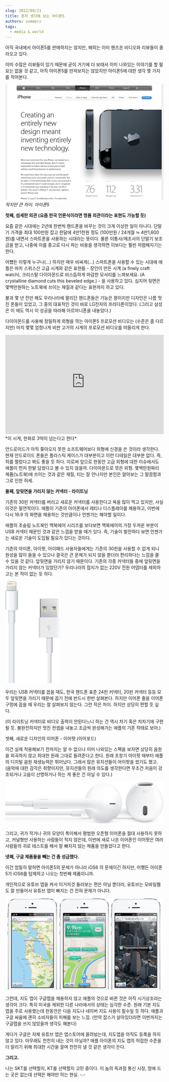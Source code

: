 ```yaml
---
slug: 2012/09/21
title: 혼자 생각해 보는 아이폰5
authors: summerz
tags:
  - media & world
---
```


아직 국내에서 아이폰5를 판매하지는 않지만, 해외는 이미 핸즈온 비디오와 리뷰들이 올라오고 있다.

이미 수많은 리뷰들이 있기 때문에 굳이 거기에 더 보태서 이미 나와있는 이야기를 할 필요는 없을 것 같고, 아직 아이폰5를 만져보지는 않았지만 아이폰5에 대한 생각 몇 가지를 적어본다.

<!-- truncate -->

![](./스크린샷%202012-09-20%20오후%2011.53.48.png)*작지만 큰 차이. 아이폰5*

**첫째, 섬세한 외관 (요즘 한국 언론식이라면 명품 외관이라는 표현도 가능할 듯)**

요즘 같은 시대에는 2년에 한번씩 핸드폰을 바꾸는 것이 크게 이상한 일이 아니다. 단말기 가격을 최대 100만원 잡고 한달에 4만1천원 정도 (100만원 / 24개월 ≒ 4만1,600원)를 내면서 스마트폰을 사용하는 시대라는 뜻이다. 물론 이통사/제조사의 단말기 보조금을 받고, 나중에 이를 중고로 다시 파는 비용을 생각하면 이보다는 훨씬 저렴해지기는 한다.

어쩄든 이렇게 누구나(...) 하지만 매우 비싸게(...) 스마트폰을 사용할 수 있는 시대에 애플은 마치 스위스산 고급 시계와 같은 표현들 - 장인이 만든 시계 (a finely craft watch), 크리스탈 다이아몬드로 비스듬하게 마감한 모서리를 느껴보세요. (A crystalline diamond cuts this beveled edge.) - 을 사용하고 있다. 심지어 뒷면은 몇백만원하는 노트북에 쓰이는 재질과 같다는 표현까지 하고 있다.

불과 몇 년 전만 해도 우리나라에 팔리던 핸드폰들은 기능은 꽝이지만 디자인은 나름 멋진 폰들이 있었고, 그 중의 대표적인 것이 바로 LG전자의 프라다폰이었다. (그리고 삼성은 이 때도 역시 이 성공을 따라해 아르마니폰을 내놓았다.)

다이아몬드를 사용해 정밀하게 외형을 깍는 아이폰5 프로모션 비디오는 (수준은 좀 다르지만) 마치 몇몇 엄청나게 비싼 고가의 시계의 프로모션 비디오를 떠올리게 한다.

<iframe width="100%" height="315" src="https://www.youtube-nocookie.com/embed/rlcizTLksdo?si=-b9Py78qcfjur7Gz" title="YouTube video player" frameborder="0" allow="accelerometer; autoplay; clipboard-write; encrypted-media; gyroscope; picture-in-picture; web-share" referrerpolicy="strict-origin-when-cross-origin" allowfullscreen></iframe>*이 시계, 한화로 3억이 넘는다고 한다*

안드로이드가 아직 쫒아오지 못한 소프트웨어보다 외형에 신경을 쓴 것이라 생각한다. 현재 안드로이드 폰들은 플라스틱 케이스가 대부분이고 이런 디테일은 대부분 없다. 즉, 허를 찔렀다고 봐도 좋을 듯 하다. 이로써 앞으로 한동안 고급 외형에 대한 이슈에서도 애플이 먼저 한발 담궜다고 볼 수 있지 않을까. 다이아몬드로 깎은 외형. 몇백만원짜리 제품(노트북)에 쓰이는 것과 같은 재질, 티는 잘 안나지만 본인은 알아보는 그 말끔함과 그로 인한 허세.

**둘째, 앞뒷면을 가리지 않는 커넥터 - 라이트닝**

기존의 30핀 커넥터를 버리고 새로운 커넥터를 사용한다고 욕을 많이 먹고 있지만, 사실 이것은 필연적이다. 애플이 기존의 아이폰에서 레티나 디스플레이를 채용하고, 이번에 다시 16:9 의 화면을 채용하는 것만큼이나 언젠가는 해야할 일이다.

애플의 초슬림 노트북인 맥북에어 시리즈를 보다보면 맥북에어의 가장 두꺼운 부분이 USB 커넥터 때문인 것과 같은 느낌을 받을 때가 있다. 즉, 기술이 발전하다 보면 언젠가는 새로운 기술이 도입될 필요가 있다는 것이다.

기존의 아이폰, 아이팟, 아이패드 사용자들에게는 기존의 30핀을 사용할 수 없게 되니 원성을 많이 들을 수 있으나 결국은 큰 문제가 되지 않을 뿐더러 편리하다는 느낌을 줄 수 있을 것 같다. 앞뒷면을 가리지 않기 때문이다. 기존의 각종 커넥터들 중에 앞뒷면을 가리지 않는 커넥터가 있었던가? 우리나라의 접지가 없는 220V 전원 어뎁터를 제외하고는 본 적이 없는 듯 하다.

![](lightning_image.jpg)

우리는 USB 커넥터를 꼽을 때도, 한국 핸드폰 표준 24핀 커넥터, 20핀 커넥터 등등 모두 앞뒷면을 가리기 때문에 꼽기 전에 반드시 한번 살펴본다. 하지만 이어폰 줄을 이어폰 구멍에 꼽을 때 우리는 잘 살펴보지 않는다. 그런 작은 차이. 하지만 상당히 편할 듯 싶다.

(이 라이트닝 커넥터로 비디오 출력이 안된다느니 하는 건 역시 차기 혹은 차차기에 구현될 듯. 불완전하지만 멋진 컨셉을 내놓고 조금씩 완성해가는 애플의 기존 작태로 보아.)

셋째, 새로운 디자인의 이어폰 - 이어팟 (이어포드)

이건 실제 착용해보기 전까지는 알 수 없으나 이미 나와있는 스펙을 보자면 상당히 음원을 외곡하지 않고 최대한 원래 그대로 들려준다고 한다. 원래 초창기 아이팟 때부터 애플의 디지털 음원 재생능력은 뛰어났다. 그래서 많은 뮤지션들이 아이팟을 썼기도 했고. (음악에 대한 감각은 취향이지만, 뮤지션들의 원래 의도를 생각한다면 무조건 저음이 강조되거나 고음이 선명하거나 하는 게 좋은 건 아닐 수 있다.)

![](earpods_hero.jpg)

그리고, 귀가 작거나 귀의 모양이 특이해서 평범한 오픈형 이어폰을 절대 사용하지 못하고, 커널형만 사용하는 사람들이 적지 않은데, 이번에 새로 나온 이어폰인 이어팟은 여러 사람들의 귀로 테스트를 해서 잘 빠지지 않는 제품을 만들었다고 한다.

**넷째, 구글 제품들을 빼는 건 좀 성급했다.**

이건 엄밀히 말하면 아이폰5의 문제가 아니라 iOS6 의 문제이긴 하지만, 어쨌든 아이폰5가 iOS6를 탑제하고 나오는 첫번째 제품이니까.

개인적으로 유튜브 앱을 켜서 이거저것 둘러보는 편은 아닐 뿐더러, 유튜브는 모바일웹도 잘 만들어서 유튜브 앱이 빠지는 건 전혀 문제가 아니다.

![](maps_image.jpg)

그런데, 지도 앱이 구글맵을 채용하지 않고 애플의 것으로 바뀐 것은 아직 시기상조라는 생각이 크다. 특히 미국을 제외한 다른 나라에서의 상태는 심각한 수준. 원래 기본 지도 앱을 주로 사용했는데 한동안은 다음 지도나 네이버 지도 사용이 필수일 듯 하다. 애플과 구글 싸움에 괜히 소비자들이 피해를 보는 느낌. (만약 잡스가 살아있더라면 이번까지는 구글맵을 쓰지 않았을까 생각도 해본다)

게다가 구글은 자체 유튜브 앱은 앱스토어에 올려놨는데, 지도앱을 아직도 등록을 하지 않고 있다. 아무래도 천천히 내는 것이 아닐까? 애플 아이폰의 지도 앱의 허접한 수준을 더 알리기 위해 최대한 시간을 끌며 천천히 낼 것 같은 생각이 든다.

**그리고.**

나는 SKT를 선택할지, KT를 선택할지 고민 중이다. 이 놈의 독과점 통신 시장, 맘에 드는 곳은 없는데 선택은 해야만 하는 현실. -.-